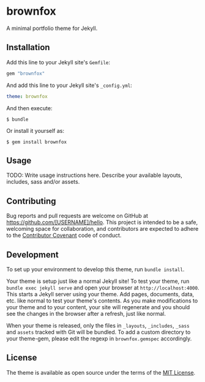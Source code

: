 # brownfox

A minimal portfolio theme for Jekyll. 


## Installation

Add this line to your Jekyll site's `Gemfile`:

```ruby
gem "brownfox"
```

And add this line to your Jekyll site's `_config.yml`:

```yaml
theme: brownfox
```

And then execute:

    $ bundle

Or install it yourself as:

    $ gem install brownfox

## Usage

TODO: Write usage instructions here. Describe your available layouts, includes, sass and/or assets.

## Contributing

Bug reports and pull requests are welcome on GitHub at https://github.com/[USERNAME]/hello. This project is intended to be a safe, welcoming space for collaboration, and contributors are expected to adhere to the [Contributor Covenant](http://contributor-covenant.org) code of conduct.

## Development

To set up your environment to develop this theme, run `bundle install`.

Your theme is setup just like a normal Jekyll site! To test your theme, run `bundle exec jekyll serve` and open your browser at `http://localhost:4000`. This starts a Jekyll server using your theme. Add pages, documents, data, etc. like normal to test your theme's contents. As you make modifications to your theme and to your content, your site will regenerate and you should see the changes in the browser after a refresh, just like normal.

When your theme is released, only the files in `_layouts`, `_includes`, `_sass` and `assets` tracked with Git will be bundled.
To add a custom directory to your theme-gem, please edit the regexp in `brownfox.gemspec` accordingly.

## License

The theme is available as open source under the terms of the [MIT License](https://opensource.org/licenses/MIT).

